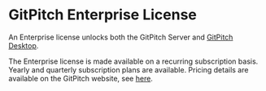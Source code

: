 # GitPitch Enterprise License

An Enterprise license unlocks both the GitPitch Server and [GitPitch Desktop](/desktop/). 

The Enterprise license is made available on a recurring subscription basis. Yearly and quarterly subscription plans are available. Pricing details are available on the GitPitch website, see [here](https://gitpitch.com/enterprise).

